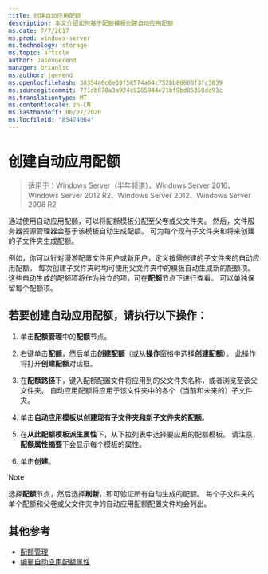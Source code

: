 ```yaml
---
title: 创建自动应用配额
description: 本文介绍如何基于配额模板创建自动应用配额
ms.date: 7/7/2017
ms.prod: windows-server
ms.technology: storage
ms.topic: article
author: JasonGerend
manager: brianlic
ms.author: jgerend
ms.openlocfilehash: 38354a6c6e39f58574a64c752bb86800f3fc3039
ms.sourcegitcommit: 771db070a3a924c8265944e21bf9bd85350dd93c
ms.translationtype: MT
ms.contentlocale: zh-CN
ms.lasthandoff: 06/27/2020
ms.locfileid: "85474064"
---
```

# <a name="create-an-auto-apply-quota"></a>创建自动应用配额

> 适用于：Windows Server（半年频道）、Windows Server 2016、Windows Server 2012 R2、Windows Server 2012、Windows Server 2008 R2

通过使用自动应用配额，可以将配额模板分配至父卷或父文件夹。 然后，文件服务器资源管理器会基于该模板自动生成配额。 可为每个现有子文件夹和将来创建的子文件夹生成配额。

例如，你可以针对漫游配置文件用户或新用户，定义按需创建的子文件夹的自动应用配额。 每次创建子文件夹时均可使用父文件夹中的模板自动生成新的配额项。 这些自动生成的配额项将作为独立的项，可在**配额**节点下进行查看。 可以单独保留每个配额项。

## <a name="to-create-an-auto-apply-quota"></a>若要创建自动应用配额，请执行以下操作：

1.  单击**配额管理**中的**配额**节点。

2.  右键单击**配额**，然后单击**创建配额**（或从**操作**窗格中选择**创建配额**）。 此操作将打开**创建配额**对话框。

3.  在**配额路径**下，键入配额配置文件将应用到的父文件夹名称，或者浏览至该父文件夹。 自动应用配额将应用于该文件夹中的各个（当前和未来的）子文件夹。

4.  单击**自动应用模板以创建现有子文件夹和新子文件夹的配额**。

5.  在**从此配额模板派生属性**下，从下拉列表中选择要应用的配额模板。 请注意，**配额属性摘要**下会显示每个模板的属性。

6.  单击**创建**。

> [!Note]
> 选择**配额**节点，然后选择**刷新**，即可验证所有自动生成的配额。 每个子文件夹的单个配额和父卷或父文件夹中的自动应用配额配置文件均会列出。

## <a name="additional-references"></a>其他参考

-   [配额管理](quota-management.md)
-   [编辑自动应用配额属性](edit-auto-apply-quota-properties.md)